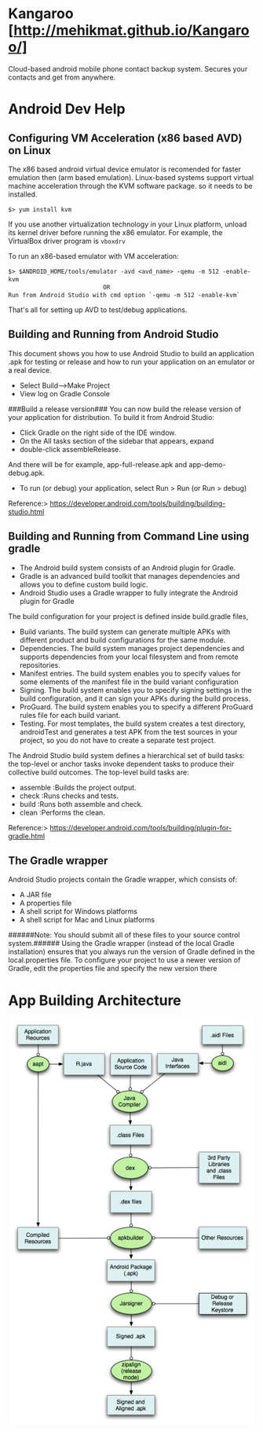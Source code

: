 # Kangaroo [http://mehikmat.github.io/Kangaroo/]
Cloud-based android mobile phone contact backup system. Secures your contacts and get from anywhere.


Android Dev Help
=================

Configuring VM Acceleration (x86 based AVD) on Linux
----------------------------------------------------
The x86 based android virtual device emulator is recomended for faster
emulation then (arm based emulation). Linux-based systems support virtual
machine acceleration through the KVM software package. so it needs to be installed.

```
$> yum install kvm
```

If you use another virtualization technology in your Linux platform,
unload its kernel driver before running the x86 emulator.
For example, the VirtualBox driver program is `vboxdrv`

To run an x86-based emulator with VM acceleration:

 ```
 $> $ANDROID_HOME/tools/emulator -avd <avd_name> -qemu -m 512 -enable-kvm
                            OR
 Run from Android Studio with cmd option `-qemu -m 512 -enable-kvm`
 ```

 That's all for setting up AVD to test/debug applications.
 
 
Building and Running from Android Studio
--------------------------------------
This document shows you how to use Android Studio to build an application .apk
for testing or release and how to run your application on an emulator or a real device.
- Select Build-->Make Project
- View log on Gradle Console


###Build a release version###
You can now build the release version of your application for distribution.
To build it from Android Studio:

- Click Gradle on the right side of the IDE window.
- On the All tasks section of the sidebar that appears, expand 
- double-click assembleRelease.

And there will be for example, app-full-release.apk and app-demo-debug.apk.
- To run (or debug) your application, select Run > Run (or Run > debug) 

Reference:> https://developer.android.com/tools/building/building-studio.html

Building and Running from Command Line using gradle
---------------------------------------------------
- The Android build system consists of an Android plugin for Gradle.
- Gradle is an advanced build toolkit that manages dependencies and allows you to define custom build logic.
- Android Studio uses a Gradle wrapper to fully integrate the Android plugin for Gradle

The build configuration for your project is defined inside build.gradle files, 
 
- Build variants. The build system can generate multiple APKs with different product
  and build configurations for the same module.
- Dependencies. The build system manages project dependencies and supports dependencies
  from your local filesystem and from remote repositories.
- Manifest entries. The build system enables you to specify values for some
  elements of the manifest file in the build variant configuration
- Signing. The build system enables you to specify signing settings in
  the build configuration, and it can sign your APKs during the build process.
- ProGuard. The build system enables you to specify a different ProGuard
  rules file for each build variant. 
- Testing. For most templates, the build system creates a test directory,
  androidTest and generates a test APK from the test sources in your project,
  so you do not have to create a separate test project. 

The Android Studio build system defines a hierarchical set of build tasks:
the top-level or anchor tasks invoke dependent tasks to produce their collective build outcomes.
The top-level build tasks are:
- assemble :Builds the project output.
- check :Runs checks and tests.
- build :Runs both assemble and check.
- clean :Performs the clean.

Reference:> https://developer.android.com/tools/building/plugin-for-gradle.html

The Gradle wrapper
-----------------------
Android Studio projects contain the Gradle wrapper, which consists of:
- A JAR file
- A properties file
- A shell script for Windows platforms
- A shell script for Mac and Linux platforms

######Note: You should submit all of these files to your source control system.######
Using the Gradle wrapper (instead of the local Gradle installation) ensures that you
always run the version of Gradle defined in the local.properties file. To configure
your project to use a newer version of Gradle, edit the properties file and
specify the new version there

App Building Architecture
=========================
![Project Architecture](docs/build_arch.png)




